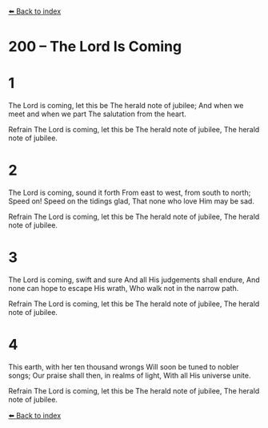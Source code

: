 [⬅️ Back to index](../README.md)

# 200 – The Lord Is Coming


# 1
The Lord is coming, let this be
The herald note of jubilee;
And when we meet and when we part
The salutation from the heart.

Refrain
The Lord is coming, let this be
The herald note of jubilee,
The herald note of jubilee.

# 2
The Lord is coming, sound it forth
From east to west, from south to north;
Speed on! Speed on the tidings glad,
That none who love Him may be sad.

Refrain
The Lord is coming, let this be
The herald note of jubilee,
The herald note of jubilee.

# 3
The Lord is coming, swift and sure
And all His judgements shall endure,
And none can hope to escape His wrath,
Who walk not in the narrow path.

Refrain
The Lord is coming, let this be
The herald note of jubilee,
The herald note of jubilee.

# 4
This earth, with her ten thousand wrongs
Will soon be tuned to nobler songs;
Our praise shall then, in realms of light,
With all His universe unite.

Refrain
The Lord is coming, let this be
The herald note of jubilee,
The herald note of jubilee.

[⬅️ Back to index](../README.md)
